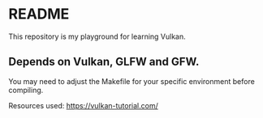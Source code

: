 # README
This repository is my playground for learning Vulkan.

## Depends on Vulkan, GLFW and GFW.
You may need to adjust the Makefile for your specific environment before compiling.

Resources used:
https://vulkan-tutorial.com/